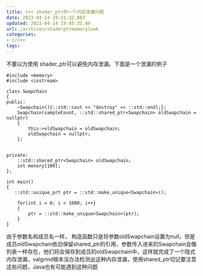 ```yaml
---
title: c++ shader_ptr的一个内存泄漏问题
date: 2023-04-14 19:31:32.083
updated: 2023-04-14 19:45:35.84
url: /archives/shaderptrmemoryleak
categories: 
- c/c++
tags: 
---
```


不要以为使用 shader_ptr可以避免内存泄漏。下面是一个泄漏的例子

```
#include <memory>
#include <iostream>

class Swapchain
{
public:
    ~Swapchain(){::std::cout << "destroy" << ::std::endl;};
    Swapchain(sampleCount, ::std::shared_ptr<Swapchain> oldSwapchain = nullptr)
    {
    	this->oldSwapchain = oldSwapchain;
        oldSwapchain = nullptr;
    };
    

private:
    ::std::shared_ptr<Swapchain> oldSwapchain;
    int menory[100];
};

int main()
{
   ::std::unique_prt ptr = ::std::make_unique<Swapchain>();
    
    for(int i = 0; i < 1000; i++}
    {
    	ptr = ::std::make_unique<Swapchain>(ptr);
    }
}

```
由于参数名和成员名一样， 构造函数只是将参数oldSwapchain设置为null，但是成员oldSwapchain依旧保留shared_ptr的引用，参数传入进来的Swapchain会像列表一样存在，他们将会保存到成员的oldSwapchain中，这样就完成了一个隐式内存泄漏，valgrind根本没办法检测出这种内存泄漏，使用shared_ptr切记要注意这些问题，Java也有可能遇到这种问题
